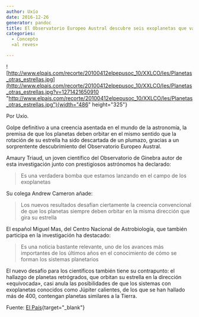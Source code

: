 ```yaml
---
author: Uxío
date: 2016-12-26
generator: pandoc
title: El Observatorio Europeo Austral descubre seis exoplanetas que van
categories:
  - Concepto
  «al reves»

---
```




![http://www.elpais.com/recorte/20100412elpepusoc_10/XXLCO/Ies/Planetas_otras_estrellas.jpg](http://www.elpais.com/recorte/20100412elpepusoc_10/XXLCO/Ies/Planetas_otras_estrellas.jpg?v=1271421650910 "http://www.elpais.com/recorte/20100412elpepusoc_10/XXLCO/Ies/Planetas_otras_estrellas.jpg"){width="486"
height="325"}

Por Uxío.

Golpe definitivo a una creencia asentada en el mundo de la astronomía,
la premisa de que los planetas deben orbitar en el mismo sentido que la
rotación de su estrella ha sido descartada de un plumazo, gracias a un
sorprentente descubrimiento del Observatorio Europeo Austral.

Amaury Triaud, un joven científico del Observatorio de Ginebra autor de
esta investigación junto con prestigiosos astrónomos ha declarado:

> Es una verdadera bomba que estamos lanzando en el campo de los
> exoplanetas

Su colega Andrew Cameron añade:

> Los nuevos resultados desafían ciertamente la creencia convencional de
> que los planetas siempre deben orbitar en la misma dirección que gira
> su estrella

El español Miguel Mas, del Centro Nacional de Astrobiología, que también
participa en la investigación ha destacado:

> Es una noticia bastante relevante, uno de los avances más importantes
> de los últimos años en el conocimiento de cómo se forman los sistemas
> planetarios

El nuevo desafío para los científicos también tiene su contrapunto: el
hallazgo de planetas retrógrados, que orbitan su estrella en la
dirección «equivocada», casi anula las posibilidades de que los sistemas
con exoplanetas conocidos como Júpiter calientes, de los que se han
hallado más de 400, contengan planetas similares a la Tierra.

Fuente: [El
País](http://www.elpais.com/articulo/sociedad/Mundos/giran/direccion/equivocada/elpepusoc/20100412elpepusoc_11/Tes){target="_blank"}
